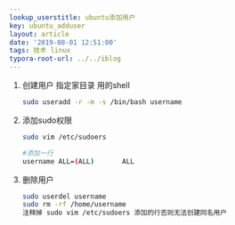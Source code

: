 ```yaml
---
lookup_userstitle: ubuntu添加用户
key: ubuntu_adduser
layout: article
date: '2019-08-01 12:51:00'
tags: 技术 linux
typora-root-url: ../../iblog
---
```


1. 创建用户 指定家目录 用的shell

   ```bash
   sudo useradd -r -m -s /bin/bash username
   ```

2. 添加sudo权限

   ```bash
   sudo vim /etc/sudoers
   
   #添加一行
   username ALL=(ALL)       ALL
   ```

3. 删除用户

   ```bash
   sudo userdel username
   sudo rm -rf /home/username
   注释掉 sudo vim /etc/sudoers 添加的行否则无法创建同名用户
   ```

   

